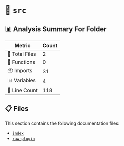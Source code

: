 # 📁 `src`

## 📊 Analysis Summary For Folder

| Metric | Count |
|--------|-------|
| 📁 Total Files | 2 |
| 🔧 Functions | 0 |
| 📦 Imports | 31 |
| 📊 Variables | 4 |
| 🔢 Line Count | 118 |


## 📋 Files

This section contains the following documentation files:

- [`index`](./index.md)
- [`raw-plugin`](./raw-plugin.md)